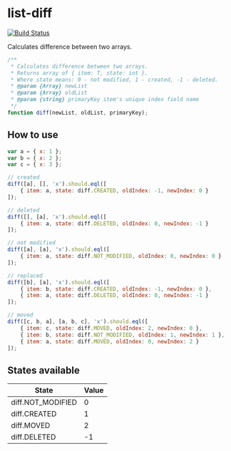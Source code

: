 # list-diff

[![Build Status](https://travis-ci.org/fantasticMrFox/list-diff.svg?branch=master)](https://travis-ci.org/fantasticMrFox/list-diff)

Calculates difference between two arrays.

```javascript
/**
 * Calculates difference between two arrays.
 * Returns array of { item: T, state: int }.
 * Where state means: 0 - not modified, 1 - created, -1 - deleted.
 * @param {Array} newList
 * @param {Array} oldList
 * @param {string} primaryKey item's unique index field name
 */
function diff(newList, oldList, primaryKey);
```

## How to use
```javascript
var a = { x: 1 };
var b = { x: 2 };
var c = { x: 3 };

// created
diff([a], [], 'x').should.eql([
    { item: a, state: diff.CREATED, oldIndex: -1, newIndex: 0 }
]);

// deleted
diff([], [a], 'x').should.eql([
    { item: a, state: diff.DELETED, oldIndex: 0, newIndex: -1 }
]);

// not modified
diff([a], [a], 'x').should.eql([
    { item: a, state: diff.NOT_MODIFIED, oldIndex: 0, newIndex: 0 }
]);

// replaced
diff([b], [a], 'x').should.eql([
    { item: b, state: diff.CREATED, oldIndex: -1, newIndex: 0 },
    { item: a, state: diff.DELETED, oldIndex: 0, newIndex: -1 }
]);

// moved
diff([c, b, a], [a, b, c], 'x').should.eql([
    { item: c, state: diff.MOVED, oldIndex: 2, newIndex: 0 },
    { item: b, state: diff.NOT_MODIFIED, oldIndex: 1, newIndex: 1 },
    { item: a, state: diff.MOVED, oldIndex: 0, newIndex: 2 }
]);

```

## States available

| State             | Value |
|-------------------|-------|
| diff.NOT_MODIFIED | 0     |
| diff.CREATED      | 1     |
| diff.MOVED        | 2     |
| diff.DELETED      | -1    |
